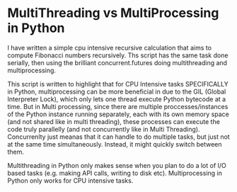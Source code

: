 # MultiThreading vs MultiProcessing in Python

I have written a simple cpu intensive recursive calculation that aims to compute Fibonacci numbers recursively. 
Ths script has the same task done serially, then using the brilliant concurrent.futures doing multithreading and multiprocessing.

This script is written to highlight that for CPU Intensive tasks SPECIFICALLY in Python, multiprocessing can be more beneficial in due to the GIL (Global Interpreter Lock), which only lets one thread execute Python bytecode at a time. But in Multi processing, since there are multiple proccesses/instances of the Python instance running separately, each with its own memory space (and not shared like in multi threading), these processes can execute the code truly parallelly (and not concurrently like in Multi Threading). 
Concurrenlty just meanas that it can handle to do multiple tasks, but just not at the same time simultaneously. Instead, it might quickly switch between them.

Multithreading in Python only makes sense when you plan to do a lot of I/O based tasks (e.g. making API calls, writing to disk etc). Multiprocessing in Python only works for CPU intensive tasks. 

